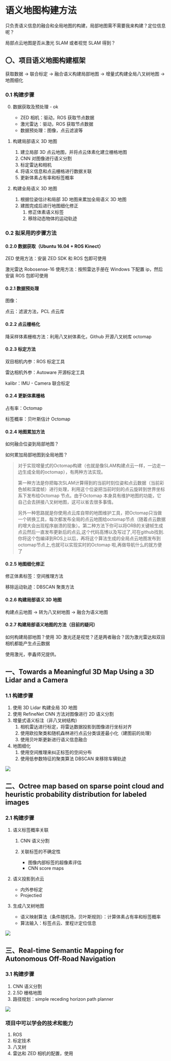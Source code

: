 # 语义地图构建方法

只负责语义信息的融合和全局地图的构建，局部地图需不需要我来构建？定位信息呢？

局部点云地图是否从激光 SLAM 或者视觉 SLAM 得到？

## 〇、项目语义地图构建框架

获取数据 -> 联合标定 -> 融合语义构建局部地图 -> 增量式构建全局八叉树地图 -> 地图细化

### 0.1 构建步骤

0. 数据获取及预处理 - ok
   - ZED 相机：驱动，ROS 获取节点数据
   - 激光雷达：驱动，ROS 获取节点数据
   - 数据预处理：图像，点云滤波等

1. 构建局部语义 3D 地图
   1. 建立局部 3D 点云地图，并将点云体素化建立栅格地图
   2. CNN 对图像进行语义分割
   3. 标定雷达和相机
   4. 将语义信息和点云栅格进行数据关联
   5. 更新体素占有率和标签概率
2. 构建全局语义 3D 地图
   1. 根据位姿估计和局部 3D 地图来累加全局语义 3D 地图
   2. 建图完成后进行地图细化修正
      1. 修正体素语义标签
      2. 移除动态物体的运动轨迹

### 0.2 拟采用的步骤方法

#### 0.2.0 数据获取（Ubuntu 16.04 + ROS Kinect）

ZED 使用方法：安装 ZED SDK 和 ROS 包即可使用

激光雷达 Robosense-16 使用方法：按照雷达手册在 Windows 下配置 ip，然后安装 ROS 包即可使用

#### 0.2.1 数据预处理

图像：

点云：滤波方法，PCL 点云库

#### 0.2.2 点云栅格化

降采样体素栅格方法：利用八叉树体素化，Github 开源八叉树库 octomap

#### 0.2.3 标定方法

双目相机内参：ROS 标定工具

雷达相机外参：Autoware 开源标定工具

kalibr：IMU - Camera 联合标定

#### 0.2.4 更新体素栅格

占有率：Octomap

标签概率：贝叶斯估计 Octomap

#### 0.2.4 地图累加方法

如何融合位姿到局部地图？

如何累加局部地图到全局地图？

> 对于实现增量式的Octomap构建（也就是像SLAM构建点云一样，一边走一边生成全局的octomap），有两种方法实现。
>
> 第一种方法是你把每次SLAM计算得到的当前时刻位姿和点云数据（当前彩色帧和深度帧）进行处理，利用这个位姿把当前时刻的点云旋转到世界坐标系下发布给Octomap 节点。由于Octomap 本身具有维护地图的功能，它自己会去拼接八叉树地图，这可以省去很多事情。 
>
> 另外一种思路就是你使用点云库自带的地图维护工具，把Octomap只当做一个转换工具，每次都发布全局的点云地图给octomap节点（随着点云数据的增大会出现程序崩溃的现象）。第二种方法下你可以将ORB的关键帧生成点云然后一直发布更新后的点云,这个代码高博以及写过了,可在github找到. 你将这个包编译到ROS上以后，再将这个算法生成的全局点云地图发布到octomap节点上,也就可以实现实时的Octomap 啦,再做导航什么的就方便了

#### 0.2.5 地图细化修正

修正体素标签：空间推理方法

移除运动轨迹：DBSCAN 聚类方法

#### 0.2.6 构建局部语义 3D 地图

构建点云地图 -> 转为八叉树地图 -> 融合为语义地图

#### 0.2.7 构建局部语义地图的方法（目前的疑问）

如何构建局部地图？使用 3D 激光还是视觉？还是两者融合？因为激光雷达和双目相机都能产生点云数据

使用激光，李鑫师兄提供。

## 一、Towards a Meaningful 3D Map Using a 3D Lidar and a Camera

### 1.1 构建步骤

1. 使用 3D Lidar 构建全局 3D 地图
2. 使用 RefineNet CNN 方法对图像进行 2D 语义分割
3. 增量式语义标注（非八叉树结构）
   1. 相机雷达进行标定，将雷达数据投影到图像进行坐标对齐
   2. 使用欧拉聚类和随机森林进行点云分类误差最小化（建图前的处理）
   3. 使用贝叶斯更新进行语义信息融合
4. 地图细化
   1. 使用空间推理来纠正标签的空间分布
   2. 使用低参数特征的聚类算法 DBSCAN 来移除车辆轨迹

![](https://dlonng.oss-cn-shenzhen.aliyuncs.com/blog/semantic_map_build_1.png)

## 二、Octree map based on sparse point cloud and heuristic probability distribution for labeled images

### 2.1 构建步骤

1. 语义标签概率关联

   1. CNN 语义分割

   2. 关联标签的不确定性
      - 图像内部标签的超像素评估
      - CNN score maps

2. 语义投影到点云

   - 内外参标定
   - Projectied

3. 生成八叉树地图

   - 语义映射算法（条件随机场，贝叶斯规则）：计算体素占有率和标签概率
   - 算法输入：标签点云、里程计定位信息

![](https://dlonng.oss-cn-shenzhen.aliyuncs.com/blog/semantic_mapping_build_4.png)

## 三、Real-time Semantic Mapping for Autonomous Off-Road Navigation

### 3.1 构建步骤

1. CNN 语义分割
2. 2.5D 栅格地图
3. 路径规划：simple receding horizon path planner

![](https://dlonng.oss-cn-shenzhen.aliyuncs.com/blog/semantic_map_build_3.png)



### 项目中可以学会的技术和能力

1. ROS
2. 标定技术
3. 八叉树
4. 雷达和 ZED 相机的配置，使用